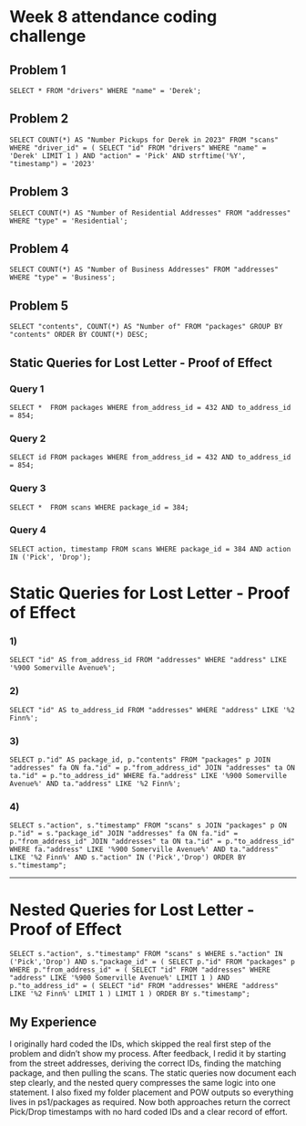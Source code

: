 # Week 8 attendance coding challenge

## Problem 1

`SELECT * FROM "drivers" WHERE "name" = 'Derek';`

## Problem 2
`SELECT COUNT(*) AS "Number Pickups for Derek in 2023"
FROM "scans"
WHERE "driver_id" = (
  SELECT "id" FROM "drivers" WHERE "name" = 'Derek' LIMIT 1
)
AND "action" = 'Pick'
AND strftime('%Y', "timestamp") = '2023'`

## Problem 3
`SELECT COUNT(*) AS "Number of Residential Addresses"
FROM "addresses"
WHERE "type" = 'Residential';`

## Problem 4
`SELECT COUNT(*) AS "Number of Business Addresses"
FROM "addresses"
WHERE "type" = 'Business';`

## Problem 5
`SELECT "contents", COUNT(*) AS "Number of"
FROM "packages"
GROUP BY "contents"
ORDER BY COUNT(*) DESC;`


## Static Queries for Lost Letter - Proof of Effect

### Query 1
`SELECT * 
FROM packages
WHERE from_address_id = 432
  AND to_address_id = 854;`

  ### Query 2
`SELECT id
FROM packages
WHERE from_address_id = 432
  AND to_address_id = 854;`


### Query 3
`SELECT * 
FROM scans
WHERE package_id = 384;`

### Query 4
`SELECT action, timestamp
FROM scans
WHERE package_id = 384
  AND action IN ('Pick', 'Drop');`


# Static Queries for Lost Letter - Proof of Effect


### 1)
`SELECT "id" AS from_address_id
 FROM "addresses"
 WHERE "address" LIKE '%900 Somerville Avenue%';`

### 2)
`SELECT "id" AS to_address_id
 FROM "addresses"
 WHERE "address" LIKE '%2 Finn%';`

### 3) 
`SELECT p."id" AS package_id, p."contents"
 FROM "packages" p
 JOIN "addresses" fa ON fa."id" = p."from_address_id"
 JOIN "addresses" ta ON ta."id" = p."to_address_id"
 WHERE fa."address" LIKE '%900 Somerville Avenue%'
   AND ta."address" LIKE '%2 Finn%';`

### 4)
`SELECT s."action", s."timestamp"
 FROM "scans" s
 JOIN "packages" p ON p."id" = s."package_id"
 JOIN "addresses" fa ON fa."id" = p."from_address_id"
 JOIN "addresses" ta ON ta."id" = p."to_address_id"
 WHERE fa."address" LIKE '%900 Somerville Avenue%'
   AND ta."address" LIKE '%2 Finn%'
   AND s."action" IN ('Pick','Drop')
 ORDER BY s."timestamp";`


---

# Nested Queries for Lost Letter - Proof of Effect

`SELECT s."action", s."timestamp"
 FROM "scans" s
 WHERE s."action" IN ('Pick','Drop')
   AND s."package_id" = (
     SELECT p."id"
     FROM "packages" p
     WHERE p."from_address_id" = (
       SELECT "id" FROM "addresses"
       WHERE "address" LIKE '%900 Somerville Avenue%' LIMIT 1
     )
     AND p."to_address_id" = (
       SELECT "id" FROM "addresses"
       WHERE "address" LIKE '%2 Finn%' LIMIT 1
     )
     LIMIT 1
   )
 ORDER BY s."timestamp";`



## My Experience
I originally hard coded the IDs, which skipped the real first step of the problem and didn’t show my process. After feedback, I redid it by starting from the street addresses, deriving the correct IDs, finding the matching package, and then pulling the scans. The static queries now document each step clearly, and the nested query compresses the same logic into one statement. I also fixed my folder placement and POW outputs so everything lives in ps1/packages as required. Now both approaches return the correct Pick/Drop timestamps with no hard coded IDs and a clear record of effort.